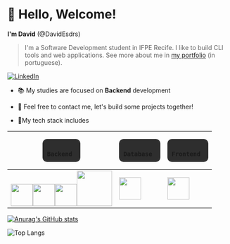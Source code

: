 # 👋 Hello, Welcome!

  **I'm David** (@DavidEsdrs)
 >I'm a Software Development student in IFPE Recife. I like to build CLI tools and web applications. See more about me in [my portfolio](http://davidesdras.netlify.app/) (in portuguese).

[![LinkedIn](https://img.shields.io/badge/linkedin-%230077B5.svg?style=for-the-badge&logo=linkedin&logoColor=white)](https://www.linkedin.com/in/davidesdras/)

- 📚 My studies are focused on **Backend** development
- 💪 Feel free to contact me, let's build some projects together! 

- 🚀My tech stack includes

| <pre style="display: inline-block; background-color: #2e2e2e; padding: 10px; border-radius: 10px"><code> Backend </code></pre> | <pre style="display: inline-block; background-color: #2e2e2e; padding: 10px; border-radius: 10px"><code> Database </code></pre> | <pre style="display: inline-block; background-color: #2e2e2e; padding: 10px; border-radius: 10px"><code> Frontend </code></pre> |
|--------------------------------------------------------|-------------------------------------------------------|-------------------------------------------------------|
| [<img src="https://cdn.jsdelivr.net/gh/devicons/devicon/icons/nodejs/nodejs-original.svg" style="width: 50px">](link-do-nodejs "NodeJs")[<img src="https://cdn.jsdelivr.net/gh/devicons/devicon/icons/typescript/typescript-original.svg" style="width: 50px">](link-do-nodejs "Typescript")[<img src="https://cdn.jsdelivr.net/gh/devicons/devicon/icons/csharp/csharp-original.svg" style="width: 50px">](link-do-nodejs "CSharp")[<img src="https://cdn.jsdelivr.net/gh/devicons/devicon/icons/go/go-original-wordmark.svg" style="width: 80px" />](golang "Golang") | [<img src="https://cdn.jsdelivr.net/gh/devicons/devicon/icons/mysql/mysql-original.svg" style="width: 50px">](link-do-nodejs "MySQL") | [<img src="https://cdn.jsdelivr.net/gh/devicons/devicon/icons/react/react-original.svg" style="width: 50px">](link-do-nodejs "React") |

[![Anurag's GitHub stats](https://github-readme-stats.vercel.app/api?username=DavidEsdrs&show_icons=true&theme=radical)](https://github.com/anuraghazra/github-readme-stats)

![Top Langs](https://github-readme-stats.vercel.app/api/top-langs/?username=DavidEsdrs&size_weight=0.5&count_weight=0.5)